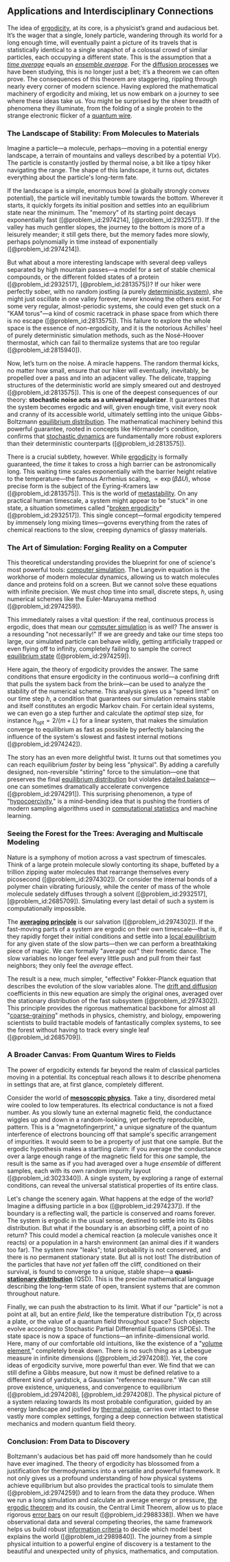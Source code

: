 ## Applications and Interdisciplinary Connections

The idea of [ergodicity](@article_id:145967), at its core, is a physicist’s grand and audacious bet. It’s the wager that a single, lonely particle, wandering through its world for a long enough time, will eventually paint a picture of its travels that is statistically identical to a single snapshot of a colossal crowd of similar particles, each occupying a different state. This is the assumption that a *[time average](@article_id:150887)* equals an *[ensemble average](@article_id:153731)*. For the [diffusion processes](@article_id:170202) we have been studying, this is no longer just a bet; it’s a theorem we can often prove. The consequences of this theorem are staggering, rippling through nearly every corner of modern science. Having explored the mathematical machinery of ergodicity and mixing, let us now embark on a journey to see where these ideas take us. You might be surprised by the sheer breadth of phenomena they illuminate, from the folding of a single protein to the strange electronic flicker of a [quantum wire](@article_id:140345).

### The Landscape of Stability: From Molecules to Materials

Imagine a particle—a molecule, perhaps—moving in a potential energy landscape, a terrain of mountains and valleys described by a potential $V(x)$. The particle is constantly jostled by thermal noise, a bit like a tipsy hiker navigating the range. The shape of this landscape, it turns out, dictates everything about the particle's long-term fate.

If the landscape is a simple, enormous bowl (a globally strongly convex potential), the particle will inevitably tumble towards the bottom. Wherever it starts, it quickly forgets its initial position and settles into an equilibrium state near the minimum. The "memory" of its starting point decays exponentially fast ([@problem_id:2974214], [@problem_id:2932517]). If the valley has much gentler slopes, the journey to the bottom is more of a leisurely meander; it still gets there, but the memory fades more slowly, perhaps polynomially in time instead of exponentially ([@problem_id:2974214]).

But what about a more interesting landscape with several deep valleys separated by high mountain passes—a model for a set of stable chemical compounds, or the different folded states of a protein ([@problem_id:2932517], [@problem_id:2813575])? If our hiker were perfectly sober, with no random jostling (a purely [deterministic system](@article_id:174064)), she might just oscillate in one valley forever, never knowing the others exist. For some very regular, almost-periodic systems, she could even get stuck on a "KAM torus"—a kind of cosmic racetrack in phase space from which there is no escape ([@problem_id:2813575]). This failure to explore the whole space is the essence of non-ergodicity, and it is the notorious Achilles' heel of purely deterministic simulation methods, such as the Nosé-Hoover thermostat, which can fail to thermalize systems that are too regular ([@problem_id:2815940]).

Now, let’s turn on the noise. A miracle happens. The random thermal kicks, no matter how small, ensure that our hiker will eventually, inevitably, be propelled over a pass and into an adjacent valley. The delicate, trapping structures of the deterministic world are simply smeared out and destroyed ([@problem_id:2813575]). This is one of the deepest consequences of our theory: **stochastic noise acts as a universal regularizer**. It guarantees that the system becomes ergodic and will, given enough time, visit every nook and cranny of its accessible world, ultimately settling into the unique Gibbs-Boltzmann [equilibrium distribution](@article_id:263449). The mathematical machinery behind this powerful guarantee, rooted in concepts like Hörmander's condition, confirms that [stochastic dynamics](@article_id:158944) are fundamentally more robust explorers than their deterministic counterparts ([@problem_id:2813575]).

There is a crucial subtlety, however. While [ergodicity](@article_id:145967) is formally guaranteed, the *time* it takes to cross a high barrier can be astronomically long. This waiting time scales exponentially with the barrier height relative to the temperature—the famous Arrhenius scaling, $\propto \exp(\beta \Delta U)$, whose precise form is the subject of the Eyring-Kramers law ([@problem_id:2813575]). This is the world of [metastability](@article_id:140991). On any practical human timescale, a system might appear to be "stuck" in one state, a situation sometimes called "[broken ergodicity](@article_id:153603)" ([@problem_id:2932517]). This single concept—formal ergodicity tempered by immensely long mixing times—governs everything from the rates of chemical reactions to the slow, creeping dynamics of glassy materials.

### The Art of Simulation: Forging Reality on a Computer

This theoretical understanding provides the blueprint for one of science's most powerful tools: [computer simulation](@article_id:145913). The Langevin equation is the workhorse of modern molecular dynamics, allowing us to watch molecules dance and proteins fold on a screen. But we cannot solve these equations with infinite precision. We must chop time into small, discrete steps, $h$, using numerical schemes like the Euler-Maruyama method ([@problem_id:2974259]).

This immediately raises a vital question: if the real, continuous process is ergodic, does that mean our [computer simulation](@article_id:145913) is as well? The answer is a resounding "not necessarily!" If we are greedy and take our time steps too large, our simulated particle can behave wildly, getting artificially trapped or even flying off to infinity, completely failing to sample the correct [equilibrium state](@article_id:269870) ([@problem_id:2974259]).

Here again, the theory of ergodicity provides the answer. The same conditions that ensure ergodicity in the continuous world—a confining drift that pulls the system back from the brink—can be used to analyze the stability of the numerical scheme. This analysis gives us a "speed limit" on our time step $h$, a condition that guarantees our simulation remains stable and itself constitutes an ergodic Markov chain. For certain ideal systems, we can even go a step further and calculate the *optimal* step size, for instance $h_\text{opt} = 2/(m+L)$ for a linear system, that makes the simulation converge to equilibrium as fast as possible by perfectly balancing the influence of the system's slowest and fastest internal motions ([@problem_id:2974242]).

The story has an even more delightful twist. It turns out that sometimes you can reach equilibrium *faster* by being less "physical". By adding a carefully designed, non-reversible "stirring" force to the simulation—one that preserves the final [equilibrium distribution](@article_id:263449) but violates [detailed balance](@article_id:145494)—one can sometimes dramatically accelerate convergence ([@problem_id:2974291]). This surprising phenomenon, a type of "[hypocoercivity](@article_id:193195)," is a mind-bending idea that is pushing the frontiers of modern sampling algorithms used in [computational statistics](@article_id:144208) and machine learning.

### Seeing the Forest for the Trees: Averaging and Multiscale Modeling

Nature is a symphony of motion across a vast spectrum of timescales. Think of a large protein molecule slowly contorting its shape, buffeted by a trillion zipping water molecules that rearrange themselves every picosecond ([@problem_id:2974302]). Or consider the internal bonds of a polymer chain vibrating furiously, while the center of mass of the whole molecule sedately diffuses through a solvent ([@problem_id:2932517], [@problem_id:2685709]). Simulating every last detail of such a system is computationally impossible.

The **[averaging principle](@article_id:172588)** is our salvation ([@problem_id:2974302]). If the fast-moving parts of a system are ergodic on their own timescale—that is, if they rapidly forget their initial conditions and settle into a [local equilibrium](@article_id:155801) for any given state of the slow parts—then we can perform a breathtaking piece of magic. We can formally "average out" their frenetic dance. The slow variables no longer feel every little push and pull from their fast neighbors; they only feel the *average* effect.

The result is a new, much simpler, "effective" Fokker-Planck equation that describes the evolution of the slow variables alone. The [drift and diffusion](@article_id:148322) coefficients in this new equation are simply the original ones, averaged over the stationary distribution of the fast subsystem ([@problem_id:2974302]). This principle provides the rigorous mathematical backbone for almost all "[coarse-graining](@article_id:141439)" methods in physics, chemistry, and biology, empowering scientists to build tractable models of fantastically complex systems, to see the forest without having to track every single leaf ([@problem_id:2685709]).

### A Broader Canvas: From Quantum Wires to Fields

The power of ergodicity extends far beyond the realm of classical particles moving in a potential. Its conceptual reach allows it to describe phenomena in settings that are, at first glance, completely different.

Consider the world of **[mesoscopic physics](@article_id:137921)**. Take a tiny, disordered metal wire cooled to low temperatures. Its electrical conductance is not a fixed number. As you slowly tune an external magnetic field, the conductance wiggles up and down in a random-looking, yet perfectly reproducible, pattern. This is a "magnetofingerprint," a unique signature of the quantum interference of electrons bouncing off that sample's specific arrangement of impurities. It would seem to be a property of just that one sample. But the ergodic hypothesis makes a startling claim: if you average the conductance over a large enough range of the magnetic field for this *one* sample, the result is the same as if you had averaged over a huge *ensemble* of different samples, each with its own random impurity layout ([@problem_id:3023340]). A single system, by exploring a range of external conditions, can reveal the universal statistical properties of its entire class.

Let's change the scenery again. What happens at the edge of the world? Imagine a diffusing particle in a box ([@problem_id:2974237]). If the boundary is a reflecting wall, the particle is conserved and roams forever. The system is ergodic in the usual sense, destined to settle into its Gibbs distribution. But what if the boundary is an absorbing cliff, a point of no return? This could model a chemical reaction (a molecule vanishes once it reacts) or a population in a harsh environment (an animal dies if it wanders too far). The system now "leaks"; total probability is not conserved, and there is no permanent stationary state. But all is not lost! The distribution of the particles that have *not yet* fallen off the cliff, conditioned on their survival, is found to converge to a unique, stable shape—a **quasi-[stationary distribution](@article_id:142048)** (QSD). This is the precise mathematical language describing the long-term state of open, transient systems that are common throughout nature.

Finally, we can push the abstraction to its limit. What if our "particle" is not a point at all, but an entire *field*, like the temperature distribution $T(x,t)$ across a plate, or the value of a quantum field throughout space? Such objects evolve according to Stochastic Partial Differential Equations (SPDEs). The state space is now a space of functions—an infinite-dimensional world. Here, many of our comfortable old intuitions, like the existence of a "[volume element](@article_id:267308)," completely break down. There is no such thing as a Lebesgue measure in infinite dimensions ([@problem_id:2974208]). Yet, the core ideas of ergodicity survive, more powerful than ever. We find that we can still define a Gibbs measure, but now it must be defined relative to a different kind of yardstick, a Gaussian "reference measure." We can still prove existence, uniqueness, and convergence to equilibrium ([@problem_id:2974208], [@problem_id:2974208]). The physical picture of a system relaxing towards its most probable configuration, guided by an energy landscape and jostled by [thermal noise](@article_id:138699), carries over intact to these vastly more complex settings, forging a deep connection between statistical mechanics and modern quantum field theory.

### Conclusion: From Data to Discovery

Boltzmann's audacious bet has paid off more handsomely than he could have ever imagined. The theory of ergodicity has blossomed from a justification for thermodynamics into a versatile and powerful framework. It not only gives us a profound understanding of how physical systems achieve equilibrium but also provides the practical tools to simulate them ([@problem_id:2974259]) and to learn from the data they produce. When we run a long simulation and calculate an average energy or pressure, [the ergodic theorem](@article_id:261473) and its cousin, the Central Limit Theorem, allow us to place rigorous [error bars](@article_id:268116) on our result ([@problem_id:2988338]). When we have observational data and several competing theories, the same framework helps us build robust [information criteria](@article_id:635324) to decide which model best explains the world ([@problem_id:2989840]). The journey from a simple physical intuition to a powerful engine of discovery is a testament to the beautiful and unexpected unity of physics, mathematics, and computation.